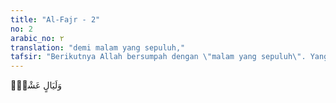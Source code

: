 ```yaml
---
title: "Al-Fajr - 2"
no: 2
arabic_no: ٢
translation: "demi malam yang sepuluh,"
tafsir: "Berikutnya Allah bersumpah dengan \"malam yang sepuluh\". Yang dimaksud adalah sepuluh hari pertama bulan Zulhijah, yang merupakan hari-hari yang sangat dimuliakan beramal pada hari-hari tersebut, sebagaimana diinformasikan hadis berikut:\n\nTidak ada hari apa pun berbuat baik lebih dicintai Allah padanya daripada hari-hari ini. (Riwayat al-Bukhari dari Ibnu 'Abbas)\n\nAkan tetapi, ada yang berpendapat bahwa yang dimaksud adalah sepuluh hari pertama bulan Muharram, atau sepuluh hari pertama bulan Ramadan, atau sepuluh hari pertama setiap bulan."
---
```


وَلَيَالٍ عَشْرٍۙ
